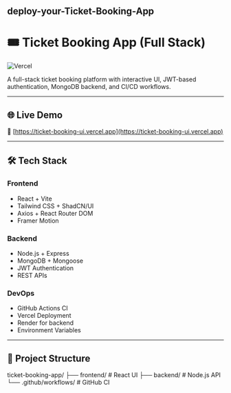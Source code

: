## deploy-your-Ticket-Booking-App

# 🎟️ Ticket Booking App (Full Stack)

![Vercel](https://vercelbadge.vercel.app/api/user/ticket-booking-ui)

A full-stack ticket booking platform with interactive UI, JWT-based authentication, MongoDB backend, and CI/CD workflows.

---

## 🌐 Live Demo  
🔗 [https://ticket-booking-ui.vercel.app](https://ticket-booking-ui.vercel.app)

---

## 🛠️ Tech Stack

### Frontend
- React + Vite
- Tailwind CSS + ShadCN/UI
- Axios + React Router DOM
- Framer Motion

### Backend
- Node.js + Express
- MongoDB + Mongoose
- JWT Authentication
- REST APIs

### DevOps
- GitHub Actions CI
- Vercel Deployment
- Render for backend
- Environment Variables

---

## 📁 Project Structure

ticket-booking-app/
├── frontend/ # React UI
├── backend/ # Node.js API
└── .github/workflows/ # GitHub CI

